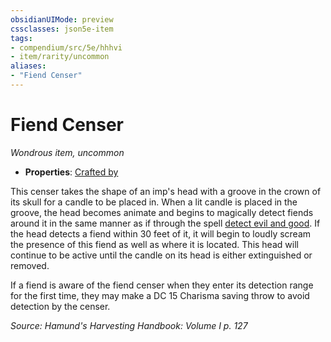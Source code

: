 ```yaml
---
obsidianUIMode: preview
cssclasses: json5e-item
tags:
- compendium/src/5e/hhhvi
- item/rarity/uncommon
aliases: 
- "Fiend Censer"
---
```

# Fiend Censer
*Wondrous item, uncommon*  

- **Properties**: [Crafted by](/compendium/rules/item-properties.md#Crafted%20by)

This censer takes the shape of an imp's head with a groove in the crown of its skull for a candle to be placed in. When a lit candle is placed in the groove, the head becomes animate and begins to magically detect fiends around it in the same manner as if through the spell [detect evil and good](compendium/spells/detect-evil-and-good.md). If the head detects a fiend within 30 feet of it, it will begin to loudly scream the presence of this fiend as well as where it is located. This head will continue to be active until the candle on its head is either extinguished or removed.

If a fiend is aware of the fiend censer when they enter its detection range for the first time, they may make a DC 15 Charisma saving throw to avoid detection by the censer.

*Source: Hamund's Harvesting Handbook: Volume I p. 127*